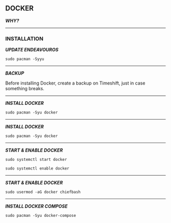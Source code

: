 ## DOCKER
<b><i>WHY?</i></b>
<p>

</p>

---

### INSTALLATION

<b><i>UPDATE ENDEAVOUROS</i></b>

```
sudo pacman -Syyu
```

---

<b><i>BACKUP</i></b>

<p>
Before installing Docker, create a backup on Timeshift, just in case something breaks.
</p>

---

<b><i>INSTALL DOCKER</i></b>

```
sudo pacman -Syu docker
```

---

<b><i>INSTALL DOCKER</i></b>

```
sudo pacman -Syu docker
```

---

<b><i>START & ENABLE DOCKER</i></b>

```
sudo systemctl start docker
```
```
sudo systemctl enable docker
```

---

<b><i>START & ENABLE DOCKER</i></b>

```
sudo usermod -aG docker chiefbash
```

---

<b><i>INSTALL DOCKER COMPOSE</i></b>

```
sudo pacman -Syu docker-compose
```
